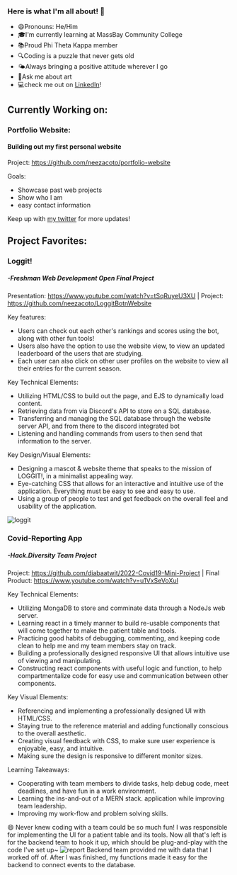 ### Here is what I'm all about! 👋

- 😄Pronouns: He/Him
- 🎓I'm currently learning at MassBay Community College
- 📚Proud Phi Theta Kappa member
- 🔍Coding is a puzzle that never gets old
- 🌤️Always bringing a positive attitude wherever I go
- 🎨Ask me about art
- 💻check me out on [LinkedIn](https://www.linkedin.com/in/crudder-ma/)!
## Currently Working on:
### Portfolio Website:
#### Building out my first personal website
Project: https://github.com/neezacoto/portfolio-website

Goals:
- Showcase past web projects
- Show who I am
- easy contact information

Keep up with [my twitter](https://twitter.com/crubber_) for more updates!

## Project Favorites:
### Loggit!
##### -Freshman Web Development Open Final Project
Presentation: https://www.youtube.com/watch?v=tSqRuyeU3XU | 
Project: https://github.com/neezacoto/LoggitBotnWebsite

Key features:

- Users can check out each other's rankings and scores using the bot, along with other fun tools!
- Users also have the option to use the website view, to view an updated leaderboard of the users that are studying.
- Each user can also click on other user profiles on the website to view all their entries for the current season.

Key Technical Elements:

- Utilizing HTML/CSS to build out the page, and EJS to dynamically load content. 
- Retrieving data from via Discord's API to store on a SQL database.
- Transferring and managing the SQL database through the website server API, and from there to the discord integrated bot
- Listening and handling commands from users to then send that information to the server. 

Key Design/Visual Elements:

- Designing a mascot & website theme that speaks to the mission of LOGGIT!, in a minimalist appealing way.
- Eye-catching CSS that allows for an interactive and intuitive use of the application. Everything must be easy to see and easy to use. 
- Using a group of people to test and get feedback on the overall feel and usability of the application.

![loggit](https://cdn.discordapp.com/attachments/835258180648829010/948933171272101968/loggit_collage.png)

### Covid-Reporting App
##### -Hack.Diversity Team Project
Project: https://github.com/diabaatwit/2022-Covid19-Mini-Project | Final Product: https://www.youtube.com/watch?v=u1VxSeVoXuI

Key Technical Elements:
- Utilizing MongaDB to store and comminate data through a NodeJs web server.
- Learning react in a timely manner to build re-usable components that will come together to make the patient table and tools. 
- Practicing good habits of debugging, commenting, and keeping code clean to help me and my team members stay on track.
- Building a professionally designed responsive UI that allows intuitive use of viewing and manipulating.
- Constructing react components with useful logic and function, to help compartmentalize code for easy use and communication between other components.

Key Visual Elements:
- Referencing and implementing a professionally designed UI with HTML/CSS.
- Staying true to the reference material and adding functionally conscious to the overall aesthetic.
- Creating visual feedback with CSS, to make sure user experience is enjoyable, easy, and intuitive. 
- Making sure the design is responsive to different monitor sizes.

Learning Takeaways:
- Cooperating with team members to divide tasks, help debug code, meet deadlines, and have fun in a work environment.
- Learning the ins-and-out of a MERN stack. application while improving team leadership.
- Improving my work-flow and problem solving skills.

😄 Never knew coding with a team could be so much fun! I was responsible for implementing the UI for a patient table and its tools. Now all that's left is for the backend team to hook it up, which should be plug-and-play with the code I've set up~
![report](https://cdn.discordapp.com/attachments/150452553681862656/948801211019165736/covid-19_reporting_app.gif)
Backend team provided me with data that I worked off of. After I was finished, my functions made it easy for the backend to connect events to the database.


